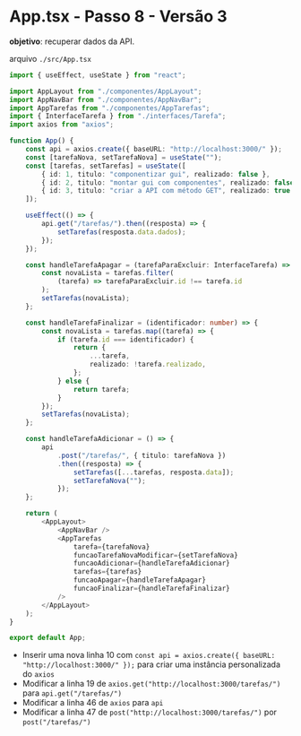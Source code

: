 # App.tsx - Passo 8 - Versão 3


**objetivo**: recuperar dados da API.


arquivo `./src/App.tsx`
```ts
import { useEffect, useState } from "react";

import AppLayout from "./componentes/AppLayout";
import AppNavBar from "./componentes/AppNavBar";
import AppTarefas from "./componentes/AppTarefas";
import { InterfaceTarefa } from "./interfaces/Tarefa";
import axios from "axios";

function App() {
	const api = axios.create({ baseURL: "http://localhost:3000/" });
	const [tarefaNova, setTarefaNova] = useState("");
	const [tarefas, setTarefas] = useState([
		{ id: 1, titulo: "componentizar gui", realizado: false },
		{ id: 2, titulo: "montar gui com componentes", realizado: false },
		{ id: 3, titulo: "criar a API com método GET", realizado: true },
	]);

	useEffect(() => {
		api.get("/tarefas/").then((resposta) => {
			setTarefas(resposta.data.dados);
		});
	});

	const handleTarefaApagar = (tarefaParaExcluir: InterfaceTarefa) => {
		const novaLista = tarefas.filter(
			(tarefa) => tarefaParaExcluir.id !== tarefa.id
		);
		setTarefas(novaLista);
	};

	const handleTarefaFinalizar = (identificador: number) => {
		const novaLista = tarefas.map((tarefa) => {
			if (tarefa.id === identificador) {
				return {
					...tarefa,
					realizado: !tarefa.realizado,
				};
			} else {
				return tarefa;
			}
		});
		setTarefas(novaLista);
	};

	const handleTarefaAdicionar = () => {
		api
			.post("/tarefas/", { titulo: tarefaNova })
			.then((resposta) => {
				setTarefas([...tarefas, resposta.data]);
				setTarefaNova("");
			});
	};

	return (
		<AppLayout>
			<AppNavBar />
			<AppTarefas
				tarefa={tarefaNova}
				funcaoTarefaNovaModificar={setTarefaNova}
				funcaoAdicionar={handleTarefaAdicionar}
				tarefas={tarefas}
				funcaoApagar={handleTarefaApagar}
				funcaoFinalizar={handleTarefaFinalizar}
			/>
		</AppLayout>
	);
}

export default App;

```

- Inserir uma nova linha 10 com `const api = axios.create({ baseURL: "http://localhost:3000/" });` para criar uma instância personalizada do `axios`
- Modificar a linha 19 de `axios.get("http://localhost:3000/tarefas/")` para `api.get("/tarefas/")`
- Modificar a linha 46 de `axios` para `api`
- Modificar a linha 47 de `post("http://localhost:3000/tarefas/")` por `post("/tarefas/")`
